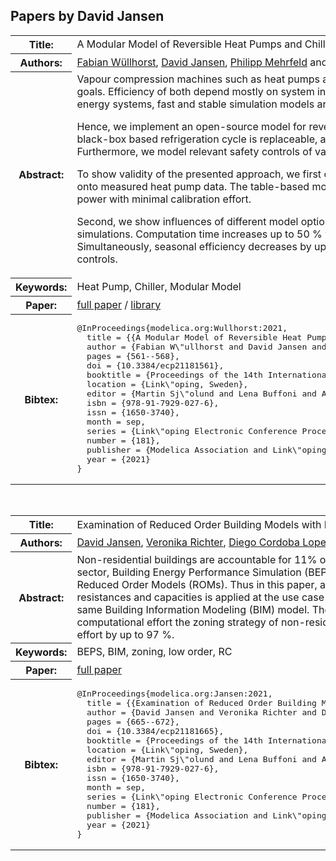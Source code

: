 ## Papers by David Jansen
<table><tr><th>Title:</th>
<td>A Modular Model of Reversible Heat Pumps and Chillers for System Applications</td>
</tr>
<tr><th>Authors:</th>
<td>
<a href="/proceedings/authors/FabianWullhorst">Fabian Wüllhorst</a>, <a href="/proceedings/authors/DavidJansen">David Jansen</a>, <a href="/proceedings/authors/PhilippMehrfeld">Philipp Mehrfeld</a> and <a href="/proceedings/authors/DirkMuller">Dirk Müller</a></td>
</tr>
<tr><th>Abstract:</th>
<td>Vapour compression machines such as heat pumps and chillers are vital for achieving climate goals.
Efficiency of both depend mostly on system integration.
In order to simulate coupled energy systems, fast and stable simulation models are required.<br>

Hence, we implement an open-source model for reversible vapour compression machines.
The black-box based refrigeration cycle is replaceable, additional inertia and losses are optional.
Furthermore, we model relevant safety controls of vapour compression machines.<br>

 To show validity of the presented approach, we first calibrate two different black-box models onto measured heat pump data.
The table-based model fits both measured temperature and power with minimal calibration effort.<br>

Second, we show influences of different model options onto coupled building performance simulations.
Computation time increases up to 50 % when enabling all model options.
Simultaneously, seasonal efficiency decreases by up to 23 % when modeling all safety controls.</td></tr>
<tr><th>Keywords:</th>
<td>Heat Pump, Chiller, Modular Model</td></tr>
<tr><th>Paper:</th>
<td><a href="https://doi.org/10.3384/ecp21181561">full paper</a> / <a href="https://github.com/RWTH-EBC/X-HD/tree/issue01_VCLibDev">library</a></td>
</tr>
<tr><th>Bibtex:</th>
<td><pre>
@InProceedings{modelica.org:Wullhorst:2021,
  title = {{A Modular Model of Reversible Heat Pumps and Chillers for System Applications}},
  author = {Fabian W\&quot;ullhorst and David Jansen and Philipp Mehrfeld and Dirk M\&quot;uller},
  pages = {561--568},
  doi = {10.3384/ecp21181561},
  booktitle = {Proceedings of the 14th International Modelica Conference},
  location = {Link\&quot;oping, Sweden},
  editor = {Martin Sj\&quot;olund and Lena Buffoni and Adrian Pop and Lennart Ochel},
  isbn = {978-91-7929-027-6},
  issn = {1650-3740},
  month = sep,
  series = {Link\&quot;oping Electronic Conference Proceedings},
  number = {181},
  publisher = {Modelica Association and Link\&quot;oping University Electronic Press},
  year = {2021}
}
</pre></td></tr>
</table><br>

<table><tr><th>Title:</th>
<td>Examination of Reduced Order Building Models with Different Zoning Strategies to Simulate Larger Non-Residential Buildings Based on BIM as Single Source of Truth</td>
</tr>
<tr><th>Authors:</th>
<td>
<a href="/proceedings/authors/DavidJansen">David Jansen</a>, <a href="/proceedings/authors/VeronikaRichter">Veronika Richter</a>, <a href="/proceedings/authors/DiegoCordobaLopez">Diego Cordoba Lopez</a>, <a href="/proceedings/authors/PhilippMehrfeld">Philipp Mehrfeld</a>, <a href="/proceedings/authors/JeromeFrisch">Jérôme Frisch</a>, <a href="/proceedings/authors/DirkMuller">Dirk Müller</a> and <a href="/proceedings/authors/ChristophvanTreeck">Christoph van Treeck</a></td>
</tr>
<tr><th>Abstract:</th>
<td>Non-residential buildings are accountable for 11% of global energy-related CO2 emissions (United Nations Environment Programme 2018). To increase the performance in this sector, Building Energy Performance Simulation (BEPS) is one feasible approach. Therefore, there is need for reliable and fast simulation models. One feasible approach are so called Reduced Order Models (ROMs). Thus in this paper, a comparison between the results of the established BEPS tool EnergyPlus and a ROM in Modelica with a reduced number of resistances and capacities is applied at the use case of a non-residential building. A self-developed toolchain was used to create equal models for ROM and EnergyPlus based on the same Building Information Modeling (BIM) model. The comparison shows that the reduced model deviates by 10%in annual heating and cooling. To increase accuracy and decrease computational effort the zoning strategy of non-residential buildings is investigated. The investigation shows that using a suitable zoning approach can reduce the computational effort by up to 97 %.</td></tr>
<tr><th>Keywords:</th>
<td>BEPS, BIM, zoning, low order, RC</td></tr>
<tr><th>Paper:</th>
<td><a href="https://doi.org/10.3384/ecp21181665">full paper</a></td>
</tr>
<tr><th>Bibtex:</th>
<td><pre>
@InProceedings{modelica.org:Jansen:2021,
  title = {{Examination of Reduced Order Building Models with Different Zoning Strategies to Simulate Larger Non-Residential Buildings Based on BIM as Single Source of Truth}},
  author = {David Jansen and Veronika Richter and Diego Cordoba Lopez and Philipp Mehrfeld and J\&#x27;er\^ome Frisch and Dirk M\&quot;uller and Christoph van Treeck},
  pages = {665--672},
  doi = {10.3384/ecp21181665},
  booktitle = {Proceedings of the 14th International Modelica Conference},
  location = {Link\&quot;oping, Sweden},
  editor = {Martin Sj\&quot;olund and Lena Buffoni and Adrian Pop and Lennart Ochel},
  isbn = {978-91-7929-027-6},
  issn = {1650-3740},
  month = sep,
  series = {Link\&quot;oping Electronic Conference Proceedings},
  number = {181},
  publisher = {Modelica Association and Link\&quot;oping University Electronic Press},
  year = {2021}
}
</pre></td></tr>
</table><br>
